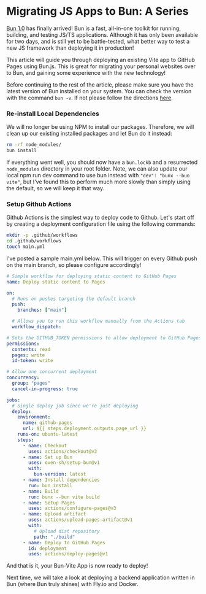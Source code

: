 # Migrating JS Apps to Bun: A Series

[Bun 1.0](https://bun.sh/) has finally arrived! Bun is a fast, all-in-one toolkit for running, building, and testing JS/TS applications. Although it has only been available for two days, and is still yet to be battle-tested, what better way to test a new JS framework than deploying it in production!

This article will guide you through deploying an existing Vite app to GitHub Pages using Bun.js. This is great for migrating your personal websites over to Bun, and gaining some experience with the new technology!

Before continuing to the rest of the article, please make sure you have the latest version of Bun installed on your system. You can check the version with the command `bun -v`. If not please follow the directions [here](https://bun.sh/docs/installation).

### Re-install Local Dependencies

We will no longer be using NPM to install our packages. Therefore, we will clean up our existing installed packages and let Bun do it instead:

```bash
rm -rf node_modules/
bun install
```

If everything went well, you should now have a `bun.lockb` and a resurrected `node_modules` directory in your root folder. Note, we can also update our local npm run dev command to use bun instead with `"dev": "bunx --bun vite"`, but I've found this to perform much more slowly than simply using the default, so we will keep it that way.

### Setup Github Actions

Github Actions is the simplest way to deploy code to Github. Let's start off by creating a deployment configuration file using the following commands:

```bash
mkdir -p .github/workflows
cd .github/workflows
touch main.yml
```

I've posted a sample main.yml below. This will trigger on every Github push on the main branch, so please configure accordingly!

```yaml
# Simple workflow for deploying static content to GitHub Pages
name: Deploy static content to Pages

on:
  # Runs on pushes targeting the default branch
  push:
    branches: ["main"]

  # Allows you to run this workflow manually from the Actions tab
  workflow_dispatch:

# Sets the GITHUB_TOKEN permissions to allow deployment to GitHub Pages
permissions:
  contents: read
  pages: write
  id-token: write

# Allow one concurrent deployment
concurrency:
  group: "pages"
  cancel-in-progress: true

jobs:
  # Single deploy job since we're just deploying
  deploy:
    environment:
      name: github-pages
      url: ${{ steps.deployment.outputs.page_url }}
    runs-on: ubuntu-latest
    steps:
      - name: Checkout
        uses: actions/checkout@v3
      - name: Set up Bun
        uses: oven-sh/setup-bun@v1
        with:
          bun-version: latest
      - name: Install dependencies
        run: bun install
      - name: Build
        run: bunx --bun vite build
      - name: Setup Pages
        uses: actions/configure-pages@v3
      - name: Upload artifact
        uses: actions/upload-pages-artifact@v1
        with:
          # Upload dist repository
          path: "./build"
      - name: Deploy to GitHub Pages
        id: deployment
        uses: actions/deploy-pages@v1
```

And that is it, your Bun-Vite App is now ready to deploy!

Next time, we will take a look at deploying a backend application written in Bun (where Bun truly shines) with Fly.io and Docker.
